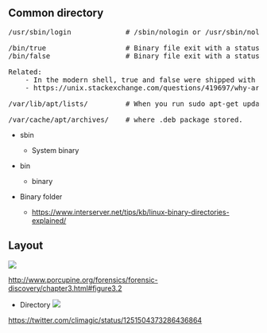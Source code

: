 ##  Common directory

<pre>
/usr/sbin/login             # /sbin/nologin or /usr/sbin/nologin used as a shell in Linux to politely refuse a login attempt. It is a per-account way to disable login on Linux. Many system user using this shell (cat /etc/passwd | grep nologin)

/bin/true                   # Binary file exit with a status code indicating success. (which true)
/bin/false                  # Binary file exit with a status code indicating failure. (which false)

Related:
    - In the modern shell, true and false were shipped with coreutils package, type `man true` for more  (https://wiki.debian.org/coreutils)
    - https://unix.stackexchange.com/questions/419697/why-are-true-and-false-so-large

/var/lib/apt/lists/         # When you run sudo apt-get update (or use the Refresh button in a package manager), a list of packages will get downloaded from the Ubuntu servers. These files are then stored in here.

/var/cache/apt/archives/    # where .deb package stored.
</pre>

- sbin
    - System binary
- bin
    - binary
    
- Binary folder        
    - https://www.interserver.net/tips/kb/linux-binary-directories-explained/
    
## Layout

![](http://www.porcupine.org/forensics/forensic-discovery/figure3.3.gif)    

http://www.porcupine.org/forensics/forensic-discovery/chapter3.html#figure3.2

- Directory
![](https://pbs.twimg.com/media/EV47AIyXsAEDvp4?format=jpg&name=small)

https://twitter.com/climagic/status/1251504373286436864